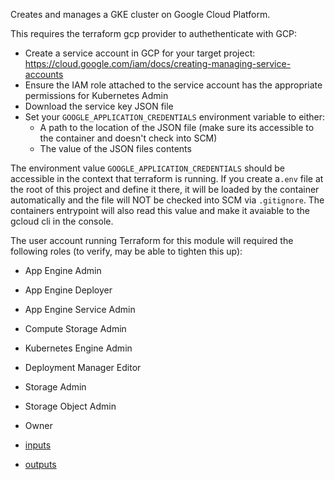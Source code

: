 Creates and manages a GKE cluster on Google Cloud Platform. 

This requires the terraform gcp provider to authethenticate with GCP:

* Create a service account in GCP for your target project: https://cloud.google.com/iam/docs/creating-managing-service-accounts
* Ensure the IAM role attached to the service account has the appropriate permissions for Kubernetes Admin
* Download the service key JSON file
* Set your `GOOGLE_APPLICATION_CREDENTIALS` environment variable to either:
    * A path to the location of the JSON file (make sure its accessible to the container and doesn't check into SCM)
    * The value of the JSON files contents

The environment value `GOOGLE_APPLICATION_CREDENTIALS` should be accessible in the context that terraform is running. If you create a`.env` file at the root of this project and define it there, it will be loaded by the container automatically and the file will NOT be checked into SCM via `.gitignore`. The containers entrypoint will also read this value and make it avaiable to the gcloud cli in the console.

The user account running Terraform for this module will required the following roles (to verify, may be able to tighten this up):

* App Engine Admin
* App Engine Deployer
* App Engine Service Admin
* Compute Storage Admin
* Kubernetes Engine Admin
* Deployment Manager Editor
* Storage Admin
* Storage Object Admin
* Owner

* [inputs](./variables.tf)
* [outputs](./outputs.tf)